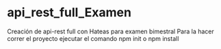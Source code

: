 # api_rest_full_Examen
Creación de api-rest full con Hateas para examen bimestral 
Para la hacer correr el proyecto
ejecutar  el comando 
npm init o npm install
